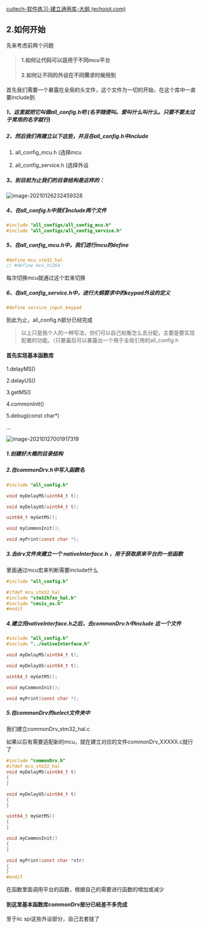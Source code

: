 [cuitech-软件练习-建立通用库-大纲 (echoiot.com)](http://cuit.echoiot.com/#/bbs/read/131)

## 2.如何开始

先来考虑前两个问题

> #### 1.如何让代码可以适用于不同mcu平台
>
> #### 2.如何让不同的外设在不同需求时候用到
>

首先我们需要一个暴露在全局的头文件，这个文件为一切的开始，在这个库中一直要include到

##### 1、这里就把它叫做all_config.h吧    (名字随便叫。爱叫什么叫什么。只要不要太过于常用的名字就行)

##### 2、然后我们再建立以下这些，并且在all_config.h中include

1. all_config_mcu.h      			(选择mcu

2. all_config_service.h              (选择外设

##### 3、到目前为止我们的目录结构是这样的：

![image-20210126232459328](http://tuchuang.hanbaoaaa.xyz/20210126232507.png)

##### 4、在all_config.h中我们include两个文件

```c
#include "all_configs/all_config_mcu.h"
#include "all_configs/all_config_service.h"
```

##### 5、在all_config_mcu.h中，我们进行mcu的define

```c
#define mcu_stm32_hal
// #define mcu_tc264
```

每次切换mcu就通过这个宏来切换

##### 6、在all_config_service.h中，进行大纲要求中的keypad外设的定义

```c
#define service_input_keypad
```

到此为止，all_config.h部分已经完成

> 以上只是我个人的一种写法，你们可以自己权衡怎么去分配，主要是要实现配置的功能。（只要最后可以暴露出一个用于全局引用的all_config.h
>



#### 首先实现基本函数库

1.delayMS()

2.delayUS()

3.getMS()

4.commonInit()

5.debug(const char*)

...

![image-20210127001917319](http://tuchuang.hanbaoaaa.xyz/20210127001917.png)

##### 1.创建好大概的目录结构

##### 2.在commonDrv.h中写入函数名

```c
#include "all_config.h"

void myDelayMS(uint64_t t);

void myDelayUS(uint64_t t);

uint64_t myGetMS();

void myCommonInit();

void myPrint(const char *);
```

##### 3.去drv文件夹建立一个 nativeInterface.h ，用于获取原来平台的一些函数

里面通过mcu宏来判断需要include什么

```c
#include "all_config.h"

#ifdef mcu_stm32_hal
#include "stm32h7xx_hal.h"
#include "cmsis_os.h"
#endif
```

##### 4.建立完nativeInterface.h之后，去commonDrv.h中include 这一个文件

```c
#include "all_config.h"
#include "../nativeInterface.h"

void myDelayMS(uint64_t t);

void myDelayUS(uint64_t t);

uint64_t myGetMS();

void myCommonInit();

void myPrint(const char *);
```

##### 5.在commonDrv的select文件夹中

我们建立commonDrv_stm32_hal.c

如果以后有需要适配新的mcu，就在建立对应的文件commonDrv_XXXXX.c就行了

```c
#include "commonDrv.h"
#ifdef mcu_stm32_hal
void myDelayMS(uint64_t t)
{
}

void myDelayUS(uint64_t t)
{
}

uint64_t myGetMS()
{
}

void myCommonInit()
{
}

void myPrint(const char *str)
{
}
#endif
```

在函数里面调用平台的函数，根据自己的需要进行函数的增加或减少

#### 到这里基本函数库commonDrv部分已经差不多完成

至于iic  spi这些外设部分，自己去套娃了

